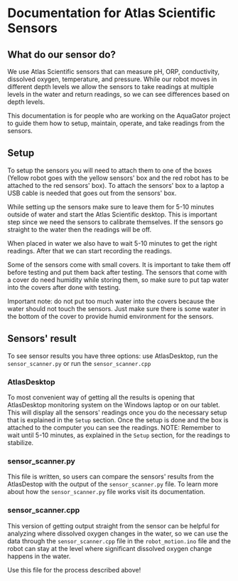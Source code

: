 # Documentation for Atlas Scientific Sensors

## What do our sensor do?

We use Atlas Scientific sensors that can measure pH, ORP, conductivity, dissolved oxygen, temperature, and pressure.
While our robot moves in different depth levels we allow the sensors to take readings at multiple levels in the water
and return readings, so we can see differences based on depth levels.

This documentation is for people who are working on the AquaGator project to guide them how to setup, maintain, operate, and take
readings from the sensors.

## Setup

To setup the sensors you will need to attach them to one of the boxes (Yellow robot goes with the yellow sensors' box and the red robot has to
be attached to the red sensors' box). To attach the sensors' box to a laptop a USB cable is needed that goes out from the sensors' box.

While setting up the sensors make sure to leave them for 5-10 minutes outside of water and start the Atlas Scientific desktop. This is important
step since we need the sensors to calibrate themselves. If the sensors go straight to the water then the readings will be off.

When placed in water we also have to wait 5-10 minutes to get the right readings. After that we can start recording the readings.

Some of the sensors come with small covers. It is important to take them off before testing and put them back after testing. The sensors that come with a cover do need humidity while storing them, so make sure to put tap water into the covers after done with testing.

Important note: do not put too much water into the covers because the water should not touch the sensors. Just make sure there is some water in the bottom of the cover to provide humid environment for the sensors.

## Sensors' result

To see sensor results you have three options: use AtlasDesktop, run the `sensor_scanner.py` or run the `sensor_scanner.cpp`

### AtlasDesktop

To most convenient way of getting all the results is opening that AtlasDesktop monitoring system on the Windows laptop or on our tablet. This will display all the sensors' readings once you do the necessary setup that is explained in the `Setup` section. Once the setup is done and the box is attached to the computer you can see the readings. NOTE: Remember to wait until 5-10 minutes, as explained in the `Setup` section, for the readings to stabilize.

### sensor_scanner.py

This file is written, so users can compare the sensors' results from the AtlasDestop with the output of the `sensor_scanner.py` file. To learn more about how the `sensor_scanner.py` file works visit its documentation.

### sensor_scanner.cpp

This version of getting output straight from the sensor can be helpful for analyzing where dissolved oxygen changes in the water, so we can use the data through the `sensor_scanner.cpp` file in the `robot_motion.ino` file and the robot can stay at the level where significant dissolved oxygen change happens in the water.

Use this file for the process described above!

